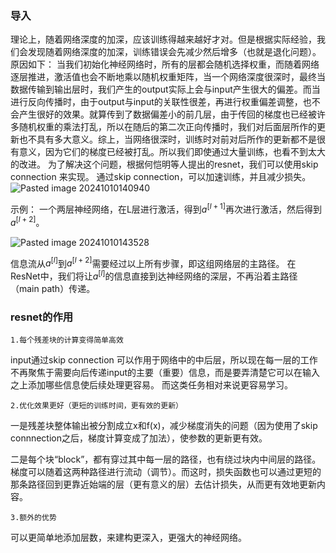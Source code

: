 ### 导入
理论上，随着网络深度的加深，应该训练得越来越好才对。但是根据实际经验，我们会发现随着网络深度的加深，训练错误会先减少然后增多（也就是退化问题）。
原因如下：
当我们初始化神经网络时，所有的层都会随机选择权重，而随着网络逐层推进，激活值也会不断地乘以随机权重矩阵，当一个网络深度很深时，最终当数据传输到输出层时，我们产生的output实际上会与input产生很大的偏差。而当进行反向传播时，由于output与input的关联性很差，再进行权重偏差调整，也不会产生很好的效果。就算传到了数据偏差小的前几层，由于传回的梯度也已经被许多随机权重的乘法打乱，所以在随后的第二次正向传播时，我们对后面层所作的更新也不具有多大意义。综上，当网络很深时，训练时对前对后所作的更新都不是很有意义，因为它们的梯度已经被打乱。所以我们即使通过大量训练，也看不到太大的改进。
为了解决这个问题，根据何恺明等人提出的resnet，我们可以使用skip connection 来实现。
通过skip connection，可以加速训练，并且减少损失。 
![Pasted image 20241010140940](https://erin-53347-1330131220.cos.ap-guangzhou.myqcloud.com/202410101438637.png)



示例：
一个两层神经网络，在L层进行激活，得到$a^{[l+1]}$再次进行激活，然后得到$a^{[l+2]}$。

![Pasted image 20241010143528](https://erin-53347-1330131220.cos.ap-guangzhou.myqcloud.com/202410101438634.png)

信息流从$a^{[l]}$到$a^{[l+2]}$需要经过以上所有步骤，即这组网络层的主路径。
在ResNet中，我们将让$a^{[l]}$的信息直接到达神经网络的深层，不再沿着主路径（main path）传递。


### resnet的作用
	1.每个残差块的计算变得简单高效
input通过skip connection 可以作用于网络中的中后层，所以现在每一层的工作不再聚焦于需要向后传递input的主要（重要）信息，而是要弄清楚它可以在输入之上添加哪些信息使后续处理更容易。
而这类任务相对来说更容易学习。

	2.优化效果更好（更短的训练时间，更有效的更新）
一是残差块整体输出被分割成立x和f(x)，减少梯度消失的问题（因为使用了skip connnection之后，梯度计算变成了加法），使参数的更新更有效。

二是每个块“block”，都有穿过其中每一层的路径，也有绕过块内中间层的路径。梯度可以随着这两种路径进行流动（调节）。而这时，损失函数也可以通过更短的那条路径回到更靠近始端的层（更有意义的层）去估计损失，从而更有效地更新内容。

	3.额外的优势
可以更简单地添加层数，来建构更深入，更强大的神经网络。





